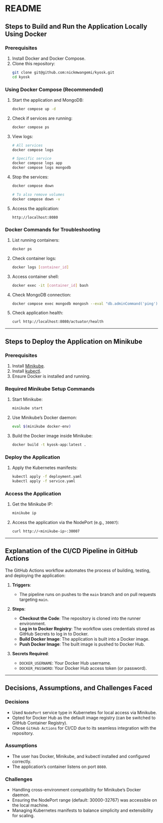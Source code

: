 # README

## Steps to Build and Run the Application Locally Using Docker

### Prerequisites
1. Install Docker and Docker Compose.
2. Clone this repository:
   ```bash
   git clone git@github.com:nickmwangemi/kyosk.git
   cd kyosk
   ```

### Using Docker Compose (Recommended)
1. Start the application and MongoDB:
   ```bash
   docker compose up -d
   ```

2. Check if services are running:
   ```bash
   docker compose ps
   ```

3. View logs:
   ```bash
   # All services
   docker compose logs

   # Specific service
   docker compose logs app
   docker compose logs mongodb
   ```

4. Stop the services:
   ```bash
   docker compose down

   # To also remove volumes
   docker compose down -v
   ```

5. Access the application:
   ```
   http://localhost:8080
   ```

### Docker Commands for Troubleshooting
1. List running containers:
   ```bash
   docker ps
   ```

2. Check container logs:
   ```bash
   docker logs [container_id]
   ```

3. Access container shell:
   ```bash
   docker exec -it [container_id] bash
   ```

4. Check MongoDB connection:
   ```bash
   docker compose exec mongodb mongosh --eval "db.adminCommand('ping')"
   ```

5. Check application health:
   ```bash
   curl http://localhost:8080/actuator/health
   ```

---

## Steps to Deploy the Application on Minikube

### Prerequisites
1. Install [Minikube](https://minikube.sigs.k8s.io/docs/start/).
2. Install [kubectl](https://kubernetes.io/docs/tasks/tools/install-kubectl/).
3. Ensure Docker is installed and running.

### Required Minikube Setup Commands
1. Start Minikube:
   ```bash
   minikube start
   ```
2. Use Minikube’s Docker daemon:
   ```bash
   eval $(minikube docker-env)
   ```
3. Build the Docker image inside Minikube:
   ```bash
   docker build -t kyosk-app:latest .
   ```

### Deploy the Application
1. Apply the Kubernetes manifests:
   ```bash
   kubectl apply -f deployment.yaml
   kubectl apply -f service.yaml
   ```

### Access the Application
1. Get the Minikube IP:
   ```bash
   minikube ip
   ```
2. Access the application via the NodePort (e.g., `30007`):
   ```bash
   curl http://<minikube-ip>:30007
   ```

---

## Explanation of the CI/CD Pipeline in GitHub Actions

The GitHub Actions workflow automates the process of building, testing, and deploying the application:

1. **Triggers**:
    - The pipeline runs on pushes to the `main` branch and on pull requests targeting `main`.

2. **Steps**:
    - **Checkout the Code**: The repository is cloned into the runner environment.
    - **Log in to Docker Registry**: The workflow uses credentials stored as GitHub Secrets to log in to Docker.
    - **Build Docker Image**: The application is built into a Docker image.
    - **Push Docker Image**: The built image is pushed to Docker Hub.

3. **Secrets Required**:
    - `DOCKER_USERNAME`: Your Docker Hub username.
    - `DOCKER_PASSWORD`: Your Docker Hub access token (or password).

---

## Decisions, Assumptions, and Challenges Faced

### Decisions
- Used `NodePort` service type in Kubernetes for local access via Minikube.
- Opted for Docker Hub as the default image registry (can be switched to GitHub Container Registry).
- Chose `GitHub Actions` for CI/CD due to its seamless integration with the repository.

### Assumptions
- The user has Docker, Minikube, and kubectl installed and configured correctly.
- The application’s container listens on port `8080`.

### Challenges
- Handling cross-environment compatibility for Minikube’s Docker daemon.
- Ensuring the NodePort range (default: 30000-32767) was accessible on the local machine.
- Managing Kubernetes manifests to balance simplicity and extensibility for scaling.

